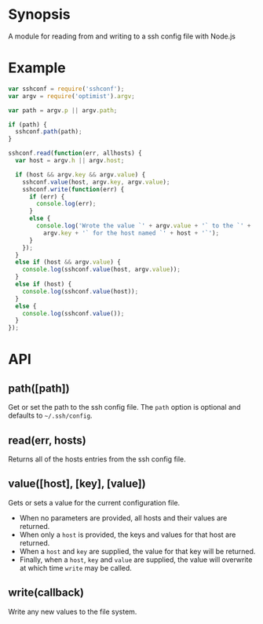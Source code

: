 # Synopsis
A module for reading from and writing to a ssh config file with Node.js

# Example

```js
var sshconf = require('sshconf');
var argv = require('optimist').argv;

var path = argv.p || argv.path;

if (path) {
  sshconf.path(path);
}

sshconf.read(function(err, allhosts) {
  var host = argv.h || argv.host;

  if (host && argv.key && argv.value) {
    sshconf.value(host, argv.key, argv.value);
    sshconf.write(function(err) {
      if (err) {
        console.log(err);
      }
      else {
        console.log('Wrote the value `' + argv.value + '` to the `' + 
          argv.key + '` for the host named `' + host + '`');
      }
    });
  }
  else if (host && argv.value) {
    console.log(sshconf.value(host, argv.value));
  }
  else if (host) {
    console.log(sshconf.value(host));
  }
  else {
    console.log(sshconf.value());
  }
});
```

# API

## path([path])
Get or set the path to the ssh config file. The `path` option is optional and defaults to `~/.ssh/config`.

## read(err, hosts)
Returns all of the hosts entries from the ssh config file.

## value([host], [key], [value])
Gets or sets a value for the current configuration file.

- When no parameters are provided, all hosts and their values are returned. 
- When only a `host` is provided, the keys and values for that host are returned. 
- When a `host` and `key` are supplied, the value for that key will be returned. 
- Finally, when a `host`, `key` and `value` are supplied, the value will overwrite at which time `write` may be called.

## write(callback)
Write any new values to the file system.

